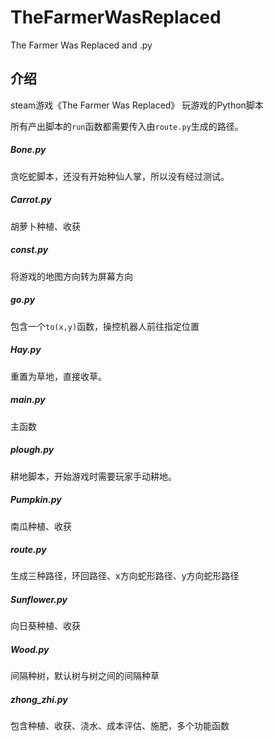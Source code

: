 # TheFarmerWasReplaced
The Farmer Was Replaced and .py

## 介绍
steam游戏《The Farmer Was Replaced》
玩游戏的Python脚本

所有产出脚本的`run`函数都需要传入由`route.py`生成的路径。


##### Bone.py
贪吃蛇脚本，还没有开始种仙人掌，所以没有经过测试。
##### Carrot.py
胡萝卜种植、收获
##### const.py
将游戏的地图方向转为屏幕方向
##### go.py
包含一个`to(x,y)`函数，操控机器人前往指定位置
##### Hay.py
重置为草地，直接收草。
##### main.py
主函数
##### plough.py
耕地脚本，开始游戏时需要玩家手动耕地。
##### Pumpkin.py
南瓜种植、收获
##### route.py
生成三种路径，环回路径、x方向蛇形路径、y方向蛇形路径
##### Sunflower.py
向日葵种植、收获
##### Wood.py
间隔种树，默认树与树之间的间隔种草
##### zhong_zhi.py
包含种植、收获、浇水、成本评估、施肥，多个功能函数

